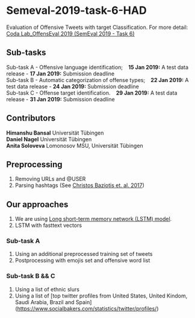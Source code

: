 # Semeval-2019-task-6-HAD
Evaluation of Offensive Tweets with target Classification. For more detail: [Coda Lab_OffensEval 2019 (SemEval 2019 - Task 6)](https://competitions.codalab.org/competitions/20011)

## Sub-tasks

Sub-task A - Offensive language identification; &ensp; **15 Jan 2019:** A test data release - **17 Jan 2019:** Submission deadline <br/>
Sub-task B - Automatic categorization of offense types; &ensp; **22 Jan 2019:** A test data release - **24 Jan 2019:** Submission deadline <br/>
Sub-task C - Offense target identification.  &ensp; **29 Jan 2019:** A test data release - **31 Jan 2019:** Submission deadline  <br/>

## Contributors 
**Himanshu Bansal** Universität Tübingen <br/>
**Daniel Nagel** Universität Tübingen <br/>
**Anita Soloveva**  Lomonosov MSU, Universität Tübingen <br/>

## Preprocessing

1. Removing URLs and @USER <br/>
2. Parsing hashtags (See [Christos Baziotis et. al. 2017](https://github.com/cbaziotis/ekphrasis))<br/>

## Our approaches

1. We are using [Long short-term memory network (LSTM) model](https://github.com/cicl2018/semeval-2019-task-6-HAD/blob/master/Baseline/script.py). <br/>
2. LSTM with fasttext vectors <br/>
### Sub-task A
1. Using an additional preprocessed training set of tweets <br/>
2. Postprocessing with emojis set and offensive word list
### Sub-task B && C
1. Using a list of ethnic slurs
2. Using a list of [top twitter profiles from United States, United Kindom, Saudi Arabia, Brazil and Spain] (https://www.socialbakers.com/statistics/twitter/profiles/)


